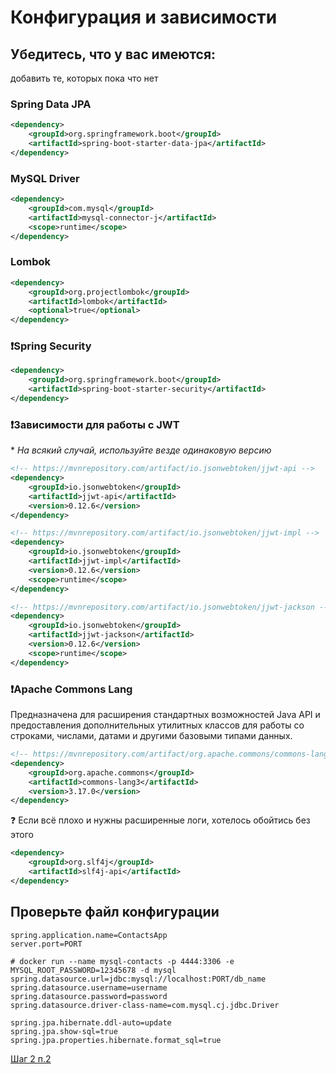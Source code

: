 # Конфигурация и зависимости

## Убедитесь, что у вас имеются: 

добавить те, которых пока что нет

### Spring Data JPA 

```xml
<dependency>
    <groupId>org.springframework.boot</groupId>
    <artifactId>spring-boot-starter-data-jpa</artifactId>
</dependency>
```

### MySQL Driver

```xml
<dependency>
    <groupId>com.mysql</groupId>
    <artifactId>mysql-connector-j</artifactId>
    <scope>runtime</scope>
</dependency>
```

### Lombok

```xml
<dependency>
    <groupId>org.projectlombok</groupId>
    <artifactId>lombok</artifactId>
    <optional>true</optional>
</dependency>
```

### ❗️Spring Security 

```xml
<dependency>
    <groupId>org.springframework.boot</groupId>
    <artifactId>spring-boot-starter-security</artifactId>
</dependency>
```

### ❗️Зависимости для работы с JWT

\* _На всякий случай, используйте везде одинаковую версию_ 
```xml
<!-- https://mvnrepository.com/artifact/io.jsonwebtoken/jjwt-api -->
<dependency>
    <groupId>io.jsonwebtoken</groupId>
    <artifactId>jjwt-api</artifactId>
    <version>0.12.6</version>
</dependency>

<!-- https://mvnrepository.com/artifact/io.jsonwebtoken/jjwt-impl -->
<dependency>
    <groupId>io.jsonwebtoken</groupId>
    <artifactId>jjwt-impl</artifactId>
    <version>0.12.6</version>
    <scope>runtime</scope>
</dependency>

<!-- https://mvnrepository.com/artifact/io.jsonwebtoken/jjwt-jackson -->
<dependency>
    <groupId>io.jsonwebtoken</groupId>
    <artifactId>jjwt-jackson</artifactId>
    <version>0.12.6</version>
    <scope>runtime</scope>
</dependency>
```

### ❗️Apache Commons Lang

Предназначена для расширения стандартных возможностей Java API и предоставления дополнительных утилитных классов для работы со строками, числами, датами и другими базовыми типами данных.

```xml
<!-- https://mvnrepository.com/artifact/org.apache.commons/commons-lang3 -->
<dependency>
    <groupId>org.apache.commons</groupId>
    <artifactId>commons-lang3</artifactId>
    <version>3.17.0</version>
</dependency>
```

❓ Если всё плохо и нужны расширенные логи, хотелось обойтись без этого

```xml
<dependency>
    <groupId>org.slf4j</groupId>
    <artifactId>slf4j-api</artifactId>
</dependency>
```

## Проверьте файл конфигурации

```text
spring.application.name=ContactsApp
server.port=PORT

# docker run --name mysql-contacts -p 4444:3306 -e MYSQL_ROOT_PASSWORD=12345678 -d mysql
spring.datasource.url=jdbc:mysql://localhost:PORT/db_name
spring.datasource.username=username
spring.datasource.password=password
spring.datasource.driver-class-name=com.mysql.cj.jdbc.Driver

spring.jpa.hibernate.ddl-auto=update
spring.jpa.show-sql=true
spring.jpa.properties.hibernate.format_sql=true
```

[Шаг 2 п.2](./step-02-p2.md)
